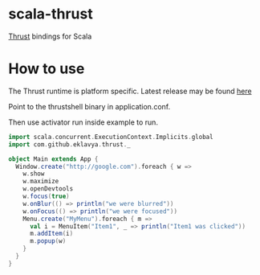scala-thrust
============

[Thrust](https://github.com/breach/thrust/) bindings for Scala

How to use
==========
The Thrust runtime is platform specific. Latest release may be found [here](https://github.com/breach/thrust/releases)

Point to the thrustshell binary in application.conf.


Then use activator run inside example to run.

```scala
import scala.concurrent.ExecutionContext.Implicits.global
import com.github.eklavya.thrust._

object Main extends App {
  Window.create("http://google.com").foreach { w =>
    w.show
    w.maximize
    w.openDevtools
    w.focus(true)
    w.onBlur(() => println("we were blurred"))
    w.onFocus(() => println("we were focused"))
    Menu.create("MyMenu").foreach { m =>
      val i = MenuItem("Item1", _ => println("Item1 was clicked"))
      m.addItem(i)
      m.popup(w)
    }
  }
}
```
